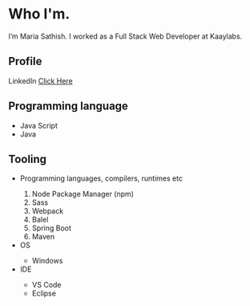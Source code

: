 # Who I'm.
I’m Maria Sathish. I worked as a Full Stack Web Developer at Kaaylabs.


## Profile
LinkedIn [Click Here](https://www.linkedin.com/in/maria-sathish-31677410b)

## Programming language
<ul>
    <li>
        Java Script
    </li>
    <li>
        Java
    </li>
</ul>

## Tooling
<ul>
    <li>
        Programming languages, compilers, runtimes etc
    </li>
    <ol>
        <li>
            Node Package Manager (npm)
        </li>
        <li>
            Sass
        </li>
        <li>
            Webpack
        </li>
        <li>
            Balel
        </li>
        <li>
            Spring Boot
        </li>
        <li>
            Maven
        </li>
    </ol>
    <li>
        OS
    </li>
    <ul>
        <li>
            Windows
        </li>
    </ul>
    <li>
        IDE
    </li>
    <ul>
        <li>
            VS Code
        </li>
        <li>
            Eclipse
        </li>
    </ul>
</ul>